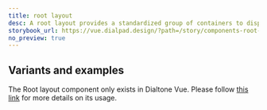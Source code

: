 ```yaml
---
title: root layout
desc: A root layout provides a standardized group of containers to display content at the root level.
storybook_url: https://vue.dialpad.design/?path=/story/components-root-layout--default
no_preview: true
---
```


## Variants and examples

The Root layout component only exists in Dialtone Vue. Please follow [this link](https://vue.dialpad.design/?path=/docs/components-root-layout--default) for more details on its usage.
